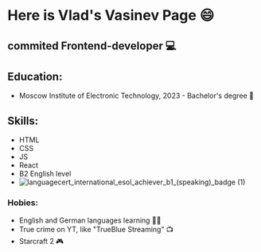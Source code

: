 # Here is Vlad's Vasinev Page 😄

## commited Frontend-developer 💻

## Education:
- Moscow Institute of Electronic Technology, 2023 - Bachelor's degree 🏫

## Skills: 

- HTML 
- CSS 
- JS
- React 
- B2 English level 
- ![languagecert_international_esol_achiever_b1_(speaking)_badge (1)](https://github.com/Vlad-Vasinev/Vlad-Vasinev/assets/80538465/bd4a2c90-65ea-40d4-b2ee-06a9cb0d793d)

### Hobies:

- English and German languages learning 👨‍🎓
- True crime on YT, like "TrueBlue Streaming" 📺
- Starcraft 2 🎮